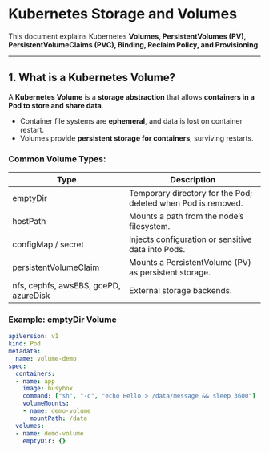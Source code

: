 # Kubernetes Storage and Volumes

This document explains Kubernetes **Volumes, PersistentVolumes (PV), PersistentVolumeClaims (PVC), Binding, Reclaim Policy, and Provisioning**.

---

## 1. What is a Kubernetes Volume?

A **Kubernetes Volume** is a **storage abstraction** that allows **containers in a Pod to store and share data**.  

- Container file systems are **ephemeral**, and data is lost on container restart.  
- Volumes provide **persistent storage for containers**, surviving restarts.

### Common Volume Types:

| Type                   | Description |
|------------------------|------------|
| emptyDir               | Temporary directory for the Pod; deleted when Pod is removed. |
| hostPath               | Mounts a path from the node’s filesystem. |
| configMap / secret     | Injects configuration or sensitive data into Pods. |
| persistentVolumeClaim  | Mounts a PersistentVolume (PV) as persistent storage. |
| nfs, cephfs, awsEBS, gcePD, azureDisk | External storage backends. |

### Example: emptyDir Volume
```yaml
apiVersion: v1
kind: Pod
metadata:
  name: volume-demo
spec:
  containers:
  - name: app
    image: busybox
    command: ["sh", "-c", "echo Hello > /data/message && sleep 3600"]
    volumeMounts:
    - name: demo-volume
      mountPath: /data
  volumes:
  - name: demo-volume
    emptyDir: {}
